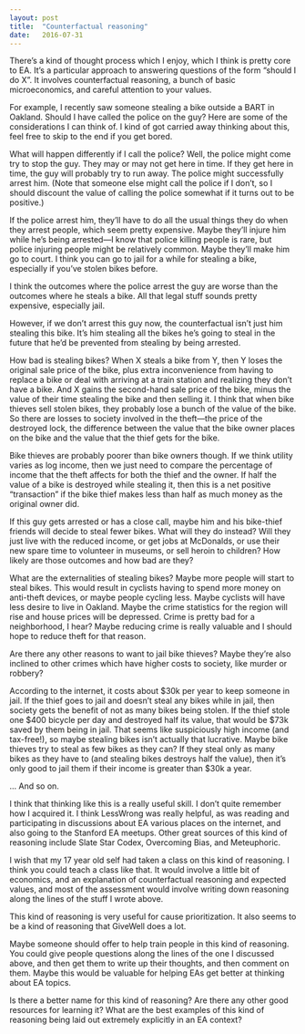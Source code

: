 ```yaml
---
layout: post
title:  "Counterfactual reasoning"
date:   2016-07-31
---
```


There’s a kind of thought process which I enjoy, which I think is pretty core to EA. It’s a particular approach to answering questions of the form “should I do X”. It involves counterfactual reasoning, a bunch of basic microeconomics, and careful attention to your values.

For example, I recently saw someone stealing a bike outside a BART in Oakland. Should I have called the police on the guy? Here are some of the considerations I can think of. I kind of got carried away thinking about this, feel free to skip to the end if you get bored.

What will happen differently if I call the police? Well, the police might come try to stop the guy. They may or may not get here in time. If they get here in time, the guy will probably try to run away. The police might successfully arrest him. (Note that someone else might call the police if I don’t, so I should discount the value of calling the police somewhat if it turns out to be positive.)

If the police arrest him, they’ll have to do all the usual things they do when they arrest people, which seem pretty expensive. Maybe they’ll injure him while he’s being arrested—I know that police killing people is rare, but police injuring people might be relatively common. Maybe they’ll make him go to court. I think you can go to jail for a while for stealing a bike, especially if you’ve stolen bikes before.

I think the outcomes where the police arrest the guy are worse than the outcomes where he steals a bike. All that legal stuff sounds pretty expensive, especially jail.

However, if we don’t arrest this guy now, the counterfactual isn’t just him stealing this bike. It’s him stealing all the bikes he’s going to steal in the future that he’d be prevented from stealing by being arrested.

How bad is stealing bikes? When X steals a bike from Y, then Y loses the original sale price of the bike, plus extra inconvenience from having to replace a bike or deal with arriving at a train station and realizing they don’t have a bike. And X gains the second-hand sale price of the bike, minus the value of their time stealing the bike and then selling it. I think that when bike thieves sell stolen bikes, they probably lose a bunch of the value of the bike. So there are losses to society involved in the theft—the price of the destroyed lock, the difference between the value that the bike owner places on the bike and the value that the thief gets for the bike.

Bike thieves are probably poorer than bike owners though. If we think utility varies as log income, then we just need to compare the percentage of income that the theft affects for both the thief and the owner. If half the value of a bike is destroyed while stealing it, then this is a net positive “transaction” if the bike thief makes less than half as much money as the original owner did.

If this guy gets arrested or has a close call, maybe him and his bike-thief friends will decide to steal fewer bikes. What will they do instead? Will they just live with the reduced income, or get jobs at McDonalds, or use their new spare time to volunteer in museums, or sell heroin to children? How likely are those outcomes and how bad are they?

What are the externalities of stealing bikes? Maybe more people will start to steal bikes. This would result in cyclists having to spend more money on anti-theft devices, or maybe people cycling less. Maybe cyclists will have less desire to live in Oakland. Maybe the crime statistics for the region will rise and house prices will be depressed. Crime is pretty bad for a neighborhood, I hear? Maybe reducing crime is really valuable and I should hope to reduce theft for that reason.

Are there any other reasons to want to jail bike thieves? Maybe they’re also inclined to other crimes which have higher costs to society, like murder or robbery?

According to the internet, it costs about $30k per year to keep someone in jail. If the thief goes to jail and doesn’t steal any bikes while in jail, then society gets the benefit of not as many bikes being stolen. If the thief stole one $400 bicycle per day and destroyed half its value, that would be $73k saved by them being in jail. That seems like suspiciously high income (and tax-free!), so maybe stealing bikes isn’t actually that lucrative. Maybe bike thieves try to steal as few bikes as they can? If they steal only as many bikes as they have to (and stealing bikes destroys half the value), then it’s only good to jail them if their income is greater than $30k a year.

… And so on.

I think that thinking like this is a really useful skill. I don’t quite remember how I acquired it. I think LessWrong was really helpful, as was reading and participating in discussions about EA various places on the internet, and also going to the Stanford EA meetups. Other great sources of this kind of reasoning include Slate Star Codex, Overcoming Bias, and Meteuphoric.

I wish that my 17 year old self had taken a class on this kind of reasoning. I think you could teach a class like that. It would involve a little bit of economics, and an explanation of counterfactual reasoning and expected values, and most of the assessment would involve writing down reasoning along the lines of the stuff I wrote above.

This kind of reasoning is very useful for cause prioritization. It also seems to be a kind of reasoning that GiveWell does a lot.

Maybe someone should offer to help train people in this kind of reasoning. You could give people questions along the lines of the one I discussed above, and then get them to write up their thoughts, and then comment on them. Maybe this would be valuable for helping EAs get better at thinking about EA topics.

Is there a better name for this kind of reasoning? Are there any other good resources for learning it? What are the best examples of this kind of reasoning being laid out extremely explicitly in an EA context?
